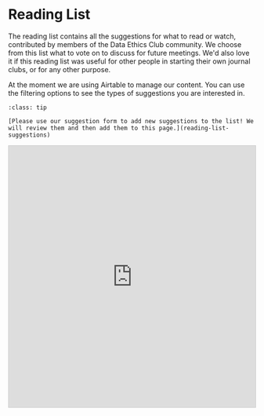 # Reading List

The reading list contains all the suggestions for what to read or watch, contributed by members of the Data Ethics Club community. 
We choose from this list what to vote on to discuss for future meetings. 
We'd also love it if this reading list was useful for other people in starting their own journal clubs, or for any other purpose.

At the moment we are using Airtable to manage our content. You can use the filtering options to see the types of suggestions you are interested in. 


```{admonition} Make a suggestion for the list! 
:class: tip
 
[Please use our suggestion form to add new suggestions to the list! We will review them and then add them to this page.](reading-list-suggestions) 
```


<iframe class="airtable-embed" src="https://airtable.com/embed/app1HHxlA2zZMlIPT/shr57ScyQg4EpdA5x?backgroundColor=purple&layout=card&viewControls=on" frameborder="0" onmousewheel="" width="100%" height="533" style="background: transparent; border: 1px solid #ccc;"></iframe>
